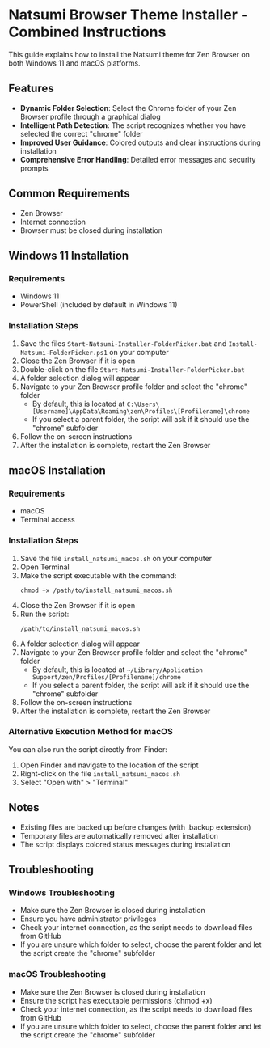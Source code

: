 # Natsumi Browser Theme Installer - Combined Instructions

This guide explains how to install the Natsumi theme for Zen Browser on both Windows 11 and macOS platforms.

## Features
- **Dynamic Folder Selection**: Select the Chrome folder of your Zen Browser profile through a graphical dialog
- **Intelligent Path Detection**: The script recognizes whether you have selected the correct "chrome" folder
- **Improved User Guidance**: Colored outputs and clear instructions during installation
- **Comprehensive Error Handling**: Detailed error messages and security prompts

## Common Requirements
- Zen Browser
- Internet connection
- Browser must be closed during installation

## Windows 11 Installation

### Requirements
- Windows 11
- PowerShell (included by default in Windows 11)

### Installation Steps
1. Save the files `Start-Natsumi-Installer-FolderPicker.bat` and `Install-Natsumi-FolderPicker.ps1` on your computer
2. Close the Zen Browser if it is open
3. Double-click on the file `Start-Natsumi-Installer-FolderPicker.bat`
4. A folder selection dialog will appear
5. Navigate to your Zen Browser profile folder and select the "chrome" folder
   - By default, this is located at `C:\Users\[Username]\AppData\Roaming\zen\Profiles\[Profilename]\chrome`
   - If you select a parent folder, the script will ask if it should use the "chrome" subfolder
6. Follow the on-screen instructions
7. After the installation is complete, restart the Zen Browser

## macOS Installation

### Requirements
- macOS
- Terminal access

### Installation Steps
1. Save the file `install_natsumi_macos.sh` on your computer
2. Open Terminal
3. Make the script executable with the command:
   ```
   chmod +x /path/to/install_natsumi_macos.sh
   ```
4. Close the Zen Browser if it is open
5. Run the script:
   ```
   /path/to/install_natsumi_macos.sh
   ```
6. A folder selection dialog will appear
7. Navigate to your Zen Browser profile folder and select the "chrome" folder
   - By default, this is located at `~/Library/Application Support/zen/Profiles/[Profilename]/chrome`
   - If you select a parent folder, the script will ask if it should use the "chrome" subfolder
8. Follow the on-screen instructions
9. After the installation is complete, restart the Zen Browser

### Alternative Execution Method for macOS
You can also run the script directly from Finder:
1. Open Finder and navigate to the location of the script
2. Right-click on the file `install_natsumi_macos.sh`
3. Select "Open with" > "Terminal"

## Notes
- Existing files are backed up before changes (with .backup extension)
- Temporary files are automatically removed after installation
- The script displays colored status messages during installation

## Troubleshooting

### Windows Troubleshooting
- Make sure the Zen Browser is closed during installation
- Ensure you have administrator privileges
- Check your internet connection, as the script needs to download files from GitHub
- If you are unsure which folder to select, choose the parent folder and let the script create the "chrome" subfolder

### macOS Troubleshooting
- Make sure the Zen Browser is closed during installation
- Ensure the script has executable permissions (chmod +x)
- Check your internet connection, as the script needs to download files from GitHub
- If you are unsure which folder to select, choose the parent folder and let the script create the "chrome" subfolder
